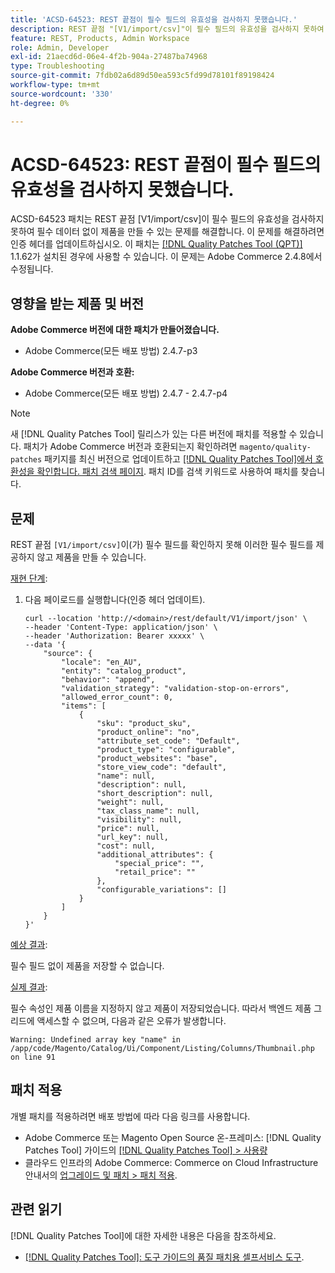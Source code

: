```yaml
---
title: 'ACSD-64523: REST 끝점이 필수 필드의 유효성을 검사하지 못했습니다.'
description: REST 끝점 "[V1/import/csv]"이 필수 필드의 유효성을 검사하지 못하여 필수 필수 필드를 제공하지 않고 제품을 만들 수 있는 문제를 해결하려면 ACSD-64523 패치를 적용하십시오.
feature: REST, Products, Admin Workspace
role: Admin, Developer
exl-id: 21aecd6d-06e4-4f2b-904a-27487ba74968
type: Troubleshooting
source-git-commit: 7fdb02a6d89d50ea593c5fd99d78101f89198424
workflow-type: tm+mt
source-wordcount: '330'
ht-degree: 0%

---
```


# ACSD-64523: REST 끝점이 필수 필드의 유효성을 검사하지 못했습니다.

ACSD-64523 패치는 REST 끝점 [V1/import/csv]이 필수 필드의 유효성을 검사하지 못하여 필수 데이터 없이 제품을 만들 수 있는 문제를 해결합니다. 이 문제를 해결하려면 인증 헤더를 업데이트하십시오. 이 패치는 [[!DNL Quality Patches Tool (QPT)]](/help/tools/quality-patches-tool/quality-patches-tool-to-self-serve-quality-patches.md) 1.1.62가 설치된 경우에 사용할 수 있습니다. 이 문제는 Adobe Commerce 2.4.8에서 수정됩니다.

## 영향을 받는 제품 및 버전

**Adobe Commerce 버전에 대한 패치가 만들어졌습니다.**

* Adobe Commerce(모든 배포 방법) 2.4.7-p3

**Adobe Commerce 버전과 호환:**

* Adobe Commerce(모든 배포 방법) 2.4.7 - 2.4.7-p4

>[!NOTE]
>
>새 [!DNL Quality Patches Tool] 릴리스가 있는 다른 버전에 패치를 적용할 수 있습니다. 패치가 Adobe Commerce 버전과 호환되는지 확인하려면 `magento/quality-patches` 패키지를 최신 버전으로 업데이트하고 [[!DNL Quality Patches Tool]에서 호환성을 확인합니다. 패치 검색 페이지](https://experienceleague.adobe.com/tools/commerce-quality-patches/index.html). 패치 ID를 검색 키워드로 사용하여 패치를 찾습니다.

## 문제

REST 끝점 `[V1/import/csv]`이(가) 필수 필드를 확인하지 못해 이러한 필수 필드를 제공하지 않고 제품을 만들 수 있습니다.

<u>재현 단계</u>:

1. 다음 페이로드를 실행합니다(인증 헤더 업데이트).

   ```
   curl --location 'http://<domain>/rest/default/V1/import/json' \
   --header 'Content-Type: application/json' \
   --header 'Authorization: Bearer xxxxx' \
   --data '{
       "source": {
           "locale": "en_AU",
           "entity": "catalog_product",
           "behavior": "append",
           "validation_strategy": "validation-stop-on-errors",
           "allowed_error_count": 0,
           "items": [
               {
                   "sku": "product_sku",
                   "product_online": "no",
                   "attribute_set_code": "Default",
                   "product_type": "configurable",
                   "product_websites": "base",
                   "store_view_code": "default",
                   "name": null,
                   "description": null,
                   "short_description": null,
                   "weight": null,
                   "tax_class_name": null,
                   "visibility": null,
                   "price": null,
                   "url_key": null,
                   "cost": null,
                   "additional_attributes": {
                       "special_price": "",
                       "retail_price": ""
                   },
                   "configurable_variations": []
               }
           ]
       }
   }'
   ```

<u>예상 결과</u>:

필수 필드 없이 제품을 저장할 수 없습니다.

<u>실제 결과</u>:

필수 속성인 제품 이름을 지정하지 않고 제품이 저장되었습니다. 따라서 백엔드 제품 그리드에 액세스할 수 없으며, 다음과 같은 오류가 발생합니다.

`Warning: Undefined array key "name" in /app/code/Magento/Catalog/Ui/Component/Listing/Columns/Thumbnail.php on line 91`

## 패치 적용

개별 패치를 적용하려면 배포 방법에 따라 다음 링크를 사용합니다.

* Adobe Commerce 또는 Magento Open Source 온-프레미스: [!DNL Quality Patches Tool] 가이드의 [[!DNL Quality Patches Tool] > 사용량](/help/tools/quality-patches-tool/usage.md)
* 클라우드 인프라의 Adobe Commerce: Commerce on Cloud Infrastructure 안내서의 [업그레이드 및 패치 > 패치 적용](https://experienceleague.adobe.com/docs/commerce-cloud-service/user-guide/develop/upgrade/apply-patches.html).

## 관련 읽기

[!DNL Quality Patches Tool]에 대한 자세한 내용은 다음을 참조하세요.

* [[!DNL Quality Patches Tool]: 도구 가이드의 품질 패치용 셀프서비스 도구](/help/tools/quality-patches-tool/quality-patches-tool-to-self-serve-quality-patches.md).
